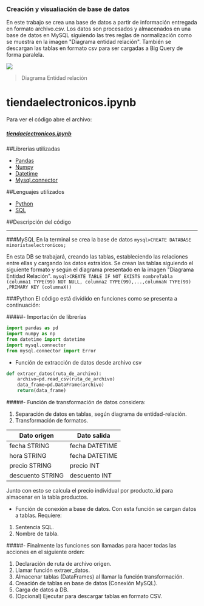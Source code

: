 ### Creación y visualiación de base de datos

En este trabajo se crea una base de datos a partir de información entregada en formato archivo.csv. Los datos son procesados y almacenados en una base de datos en MySQL siguiendo las tres reglas de normalización como se muestra en la imagen "Diagrama entidad relación". También se descargan las tablas en formato csv para ser cargadas a Big Query de forma paralela.

![](http://https://github.com/SilvanaNavarro/minoristaelectronico.git/imagenes/image.png)
>Diagrama Entidad relación


# tiendaelectronicos.ipynb
Para ver el código abre el archivo:
##### [tiendaelectronicos.ipynb](https://github.com/SilvanaNavarro/minoristaelectronico.git/tiendaelectronicos.ipynb)

##Librerías utilizadas
- [Pandas](https://pandas.pydata.org/docs/)
- [Numpy](https://numpy.org/doc/)
- [Datetime](https://docs.python.org/3/library/datetime.html)
- [Mysql.connector](https://dev.mysql.com/doc/connector-python/en/)

##Lenguajes utilizados
- [Python](https://docs.python.org/3/)
- [SQL](https://dev.mysql.com/doc/refman/8.3/en/language-structure.html)

##Descripción del código
                                
----

###MySQL
En la terminal se crea la base de datos
`mysql>CREATE DATABASE minoristaelectronicos;`

En esta DB se trabajará, creando las tablas, estableciendo las relaciones entre ellas y cargando los datos extraídos.
Se crean las tablas siguiendo el siguiente formato y según el diagrama presentado en la imagen "Diagrama Entidad Relación".
`mysql>CREATE TABLE IF NOT EXISTS nombreTabla (columna1 TYPE(99) NOT NULL, columna2 TYPE(99),...,columnaN TYPE(99) ,PRIMARY KEY (columnaX))`


###Python
El código está dividido en funciones como se presenta a continuación:

#####- Importación de librerías

```Python
import pandas as pd
import numpy as np
from datetime import datetime
import mysql.connector
from mysql.connector import Error
```



- Función de extracción de datos desde archivo csv

```python
def extraer_datos(ruta_de_archivo): 
    archivo=pd.read_csv(ruta_de_archivo)
    data_frame=pd.DataFrame(archivo)
    return(data_frame)
```
#####- Función de transformación de datos considera:
1. Separación de datos en tablas, según diagrama de entidad-relación.
2. Transformación de formatos.

Dato origen  | Dato salida
------------- | -------------
fecha STRING  | fecha DATETIME
hora STRING  | fecha DATETIME
precio STRING | precio INT
descuento STRING | descuento INT

Junto con esto se calcula el precio individual por producto_id para almacenar en la tabla productos.

- Función de conexión a base de datos.
Con esta función se cargan datos a tablas. 
Requiere:
1. Sentencia SQL.
2. Nombre de tabla.

#####- Finalmente las funciones son llamadas para hacer todas las acciones en el siguiente orden:
1. Declaración de ruta de archivo origen.
2. Llamar función extraer_datos.
3. Almacenar tablas (DataFrames) al llamar la función transformación.
4. Creación de tablas en base de datos (Conexión MySQL).
5. Carga de datos a DB.
6. (Opcional) Ejecutar para descargar tablas en formato CSV.